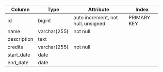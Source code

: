 | Column      | Type         | Attribute                          | Index       |
| ----------- | ------------ | ---------------------------------- | ----------- |
| id          | bigint       | auto increment, not null, unsigned | PRIMARY KEY |
| name        | varchar(255) | not null                           |             |
| description | text         |                                    |             |
| credits     | varchar(255) | not null                           |             |
| start_date  | date         |                                    |             |
| end_date    | date         |                                    |             |
